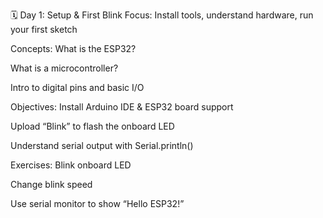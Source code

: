 🗓️ Day 1: Setup & First Blink
Focus: Install tools, understand hardware, run your first sketch

Concepts:
What is the ESP32?

What is a microcontroller?

Intro to digital pins and basic I/O

Objectives:
Install Arduino IDE & ESP32 board support

Upload “Blink” to flash the onboard LED

Understand serial output with Serial.println()

Exercises:
Blink onboard LED

Change blink speed

Use serial monitor to show “Hello ESP32!”
